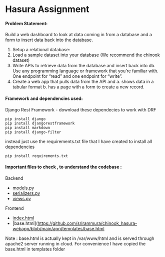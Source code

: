 # Hasura Assignment


#### Problem Statement:

Build a web dashboard to look at data coming in from a database and a form to insert data back into the database. 
1. Setup a relational database:   
2. Load a sample dataset into your database (We recommend the chinook dataset) 
3. Write APIs to retrieve data from the database and insert back into db. Use any programming language or framework that you’re familiar with. One endpoint for “read” and one endpoint for “write”. 
4. Create a web app that pulls data from the API and 
a. shows data in a tabular format 
b. has a page with a form to create a new record. 

   


#### Framework and dependencies used:

Django Rest Framework - download these dependecies to work with DRF
 ```
pip install django
pip install djangorestframework
pip install markdown       
pip install django-filter 
```
instead just use the requirements.txt file that I have created to install all dependencies

```
pip install requirements.txt
```

#### Important files to check , to understand the codebase :

Backend

- [models.py](https://github.com/srirammura/chinook_hasura-webapp/blob/main/app/models.py)
- [serializers.py](https://github.com/srirammura/chinook_hasura-webapp/blob/main/app/serializers.py)
- [views.py](https://github.com/srirammura/chinook_hasura-webapp/blob/main/app/views.py)

Frontend

- [index.html](https://github.com/srirammura/chinook_hasura-webapp/blob/main/app/templates/index.html)
- [base.html](https://github.com/srirammura/chinook_hasura-webapp/blob/main/app/templates/base.html 

Note : base.html is actually kept in /var/www/html and is served through apache2 server running in cloud. For convenience I have copied the base.html in templates folder



